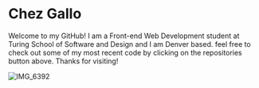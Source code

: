# Chez Gallo 

Welcome to my GitHub! I am a Front-end Web Development student at Turing School of Software and Design and I am Denver based. feel free to check out some of my most recent code by clicking on the repositories button above. Thanks for visiting!


![IMG_6392](https://user-images.githubusercontent.com/78453792/144640278-6d477e38-96e1-4e9e-8125-aead4812c023.jpg)
